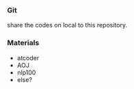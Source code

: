 ### Git
share the codes on local to this repository.

### Materials
- atcoder
- AOJ
- nlp100
- else?
